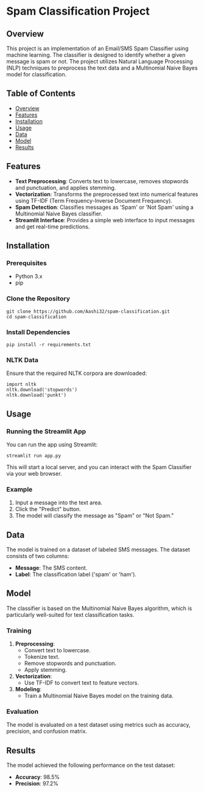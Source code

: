 <h1>Spam Classification Project</h1>

<h2>Overview</h2>
<p>This project is an implementation of an Email/SMS Spam Classifier using machine learning. The classifier is designed to identify whether a given message is spam or not. The project utilizes Natural Language Processing (NLP) techniques to preprocess the text data and a Multinomial Naive Bayes model for classification.</p>

<h2>Table of Contents</h2>
<ul>
    <li><a href="#overview">Overview</a></li>
    <li><a href="#features">Features</a></li>
    <li><a href="#installation">Installation</a></li>
    <li><a href="#usage">Usage</a></li>
    <li><a href="#data">Data</a></li>
    <li><a href="#model">Model</a></li>
    <li><a href="#results">Results</a></li>

</ul>

<h2 id="features">Features</h2>
<ul>
    <li><strong>Text Preprocessing</strong>: Converts text to lowercase, removes stopwords and punctuation, and applies stemming.</li>
    <li><strong>Vectorization</strong>: Transforms the preprocessed text into numerical features using TF-IDF (Term Frequency-Inverse Document Frequency).</li>
    <li><strong>Spam Detection</strong>: Classifies messages as 'Spam' or 'Not Spam' using a Multinomial Naive Bayes classifier.</li>
    <li><strong>Streamlit Interface</strong>: Provides a simple web interface to input messages and get real-time predictions.</li>
</ul>

<h2 id="installation">Installation</h2>

<h3>Prerequisites</h3>
<ul>
    <li>Python 3.x</li>
    <li>pip</li>
</ul>

<h3>Clone the Repository</h3>
<pre><code>git clone https://github.com/Aashi32/spam-classification.git
cd spam-classification
</code></pre>

<h3>Install Dependencies</h3>
<pre><code>pip install -r requirements.txt
</code></pre>

<h3>NLTK Data</h3>
<p>Ensure that the required NLTK corpora are downloaded:</p>
<pre><code>import nltk
nltk.download('stopwords')
nltk.download('punkt')
</code></pre>

<h2 id="usage">Usage</h2>

<h3>Running the Streamlit App</h3>
<p>You can run the app using Streamlit:</p>
<pre><code>streamlit run app.py
</code></pre>
<p>This will start a local server, and you can interact with the Spam Classifier via your web browser.</p>

<h3>Example</h3>
<ol>
    <li>Input a message into the text area.</li>
    <li>Click the "Predict" button.</li>
    <li>The model will classify the message as "Spam" or "Not Spam."</li>
</ol>

<h2 id="data">Data</h2>
<p>The model is trained on a dataset of labeled SMS messages. The dataset consists of two columns:</p>
<ul>
    <li><strong>Message</strong>: The SMS content.</li>
    <li><strong>Label</strong>: The classification label ('spam' or 'ham').</li>
</ul>

<h2 id="model">Model</h2>
<p>The classifier is based on the Multinomial Naive Bayes algorithm, which is particularly well-suited for text classification tasks.</p>

<h3>Training</h3>
<ol>
    <li><strong>Preprocessing</strong>: 
        <ul>
            <li>Convert text to lowercase.</li>
            <li>Tokenize text.</li>
            <li>Remove stopwords and punctuation.</li>
            <li>Apply stemming.</li>
        </ul>
    </li>
    <li><strong>Vectorization</strong>: 
        <ul>
            <li>Use TF-IDF to convert text to feature vectors.</li>
        </ul>
    </li>
    <li><strong>Modeling</strong>: 
        <ul>
            <li>Train a Multinomial Naive Bayes model on the training data.</li>
        </ul>
    </li>
</ol>

<h3>Evaluation</h3>
<p>The model is evaluated on a test dataset using metrics such as accuracy, precision, and confusion matrix.</p>

<h2 id="results">Results</h2>
<p>The model achieved the following performance on the test dataset:</p>
<ul>
    <li><strong>Accuracy</strong>: 98.5%</li>
    <li><strong>Precision</strong>: 97.2%</li>
</ul>




